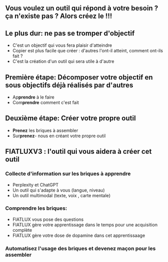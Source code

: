 ## Vous voulez un outil qui répond à votre besoin ? ça n'existe pas ? Alors créez le !!!

## Le plus dur: ne pas se tromper d'objectif
- C'est un objectif qui vous fera plaisir d'atteindre
- Copier est plus facile que créer : d'autres l'ont-il atteint, comment ont-ils fait ? 
- C'est la création d'un outil qui sera utile à d'autre

## Première étape: Décomposer votre objectif en sous objectifs déjà réalisés par d'autres

- Ap**prendre** à le faire
- Com**prendre** comment c'est fait

## Deuxième étape: Créer votre propre outil

- **Prenez** les briques à assembler
- Sur**prenez**- nous en créant votre propre outil

## FIATLUXV3 : l'outil qui vous aidera à créer cet outil

### Collecte d'information sur les briques à apprendre 
- Perplexity et ChatGPT
- Un outil qui s'adapte à vous (langue, niveau)
- Un outil multimodal (texte, voix , carte mentale)

   
### Comprendre les briques:
- FIATLUX vous pose des questions
- FIATLUX gère votre apprentissage dans le temps pour une acquisition complète
- FIATLUX gère votre dose de dopamine dans cet apprentissaage

### Automatisez l'usage des briques et devenez maçon pour les assembler
